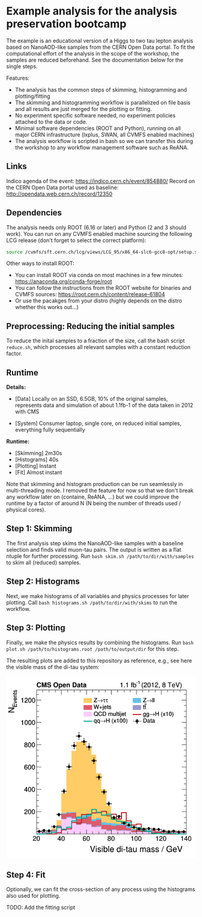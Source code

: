 # Example analysis for the analysis preservation bootcamp

The example is an educational version of a Higgs to two tau lepton analysis based on NanoAOD-like samples from the CERN Open Data portal. To fit the computational effort of the analysis in the scope of the workshop, the samples are reduced beforehand. See the documentation below for the single steps.

Features:
- The analysis has the common steps of skimming, histogramming and plotting/fitting
- The skimming and histogramming workflow is parallelized on file basis and all results are just merged for the plotting or fitting.
- No experiment specific software needed, no experiment policies attached to the data or code.
- Minimal software dependencies (ROOT and Python), running on all major CERN infrastructure (lxplus, SWAN, all CVMFS enabled machines)
- The analysis workflow is scripted in bash so we can transfer this during the workshop to any workflow management software such as ReANA.

## Links

Indico agenda of the event: https://indico.cern.ch/event/854880/
Record on the CERN Open Data portal used as baseline: http://opendata.web.cern.ch/record/12350

## Dependencies

The analysis needs only ROOT (6.16 or later) and Python (2 and 3 should work). You can run on any CVMFS enabled machine sourcing the following LCG release (don't forget to select the correct platform):

```bash
source /cvmfs/sft.cern.ch/lcg/views/LCG_95/x86_64-slc6-gcc8-opt/setup.sh
```

Other ways to install ROOT:
- You can install ROOT via conda on most machines in a few minutes: https://anaconda.org/conda-forge/root
- You can follow the instructions from the ROOT website for binaries and CVMFS sources: https://root.cern.ch/content/release-61804
- Or use the pacakges from your distro (highly depends on the distro whether this works out...)

## Preprocessing: Reducing the initial samples

To reduce the inital samples to a fraction of the size, call the bash script `reduce.sh`, which processes all relevant samples with a constant reduction factor.

## Runtime

**Details:**
- [Data] Locally on an SSD, 6.5GB, 10% of the original samples, represents data and simulation of about 1.1fb-1 of the data taken in 2012 with CMS

- [System] Consumer laptop, single core, on reduced initial samples, everything fully sequentially

**Runtime:**
- [Skimming] 2m30s
- [Histograms] 40s
- [Plotting] Instant
- [Fit] Almost instant

Note that skimming and histogram production can be run seamlessly in multi-threading mode. I removed the feature for now so that we don't break any workflow later on (containe, ReANA, ...) but we could improve the runtime by a factor of around N (N being the number of threads used / physical cores).

## Step 1: Skimming

The first analysis step skims the NanoAOD-like samples with a baseline selection and finds valid muon-tau pairs. The output is written as a flat ntuple for further processing. Run `bash skim.sh /path/to/dir/with/samples` to skim all (reduced) samples.

## Step 2: Histograms

Next, we make histograms of all variables and physics processes for later plotting. Call `bash histograms.sh /path/to/dir/with/skims` to run the workflow.

## Step 3: Plotting

Finally, we make the physics results by combining the histograms. Run `bash plot.sh /path/to/histograms.root /path/to/output/dir` for this step.

The resulting plots are added to this repository as reference, e.g., see here the visible mass of the di-tau system:

![](plots/m_vis.png)

## Step 4: Fit
Optionally, we can fit the cross-section of any process using the histograms also used for plotting.

TODO: Add the fitting script
